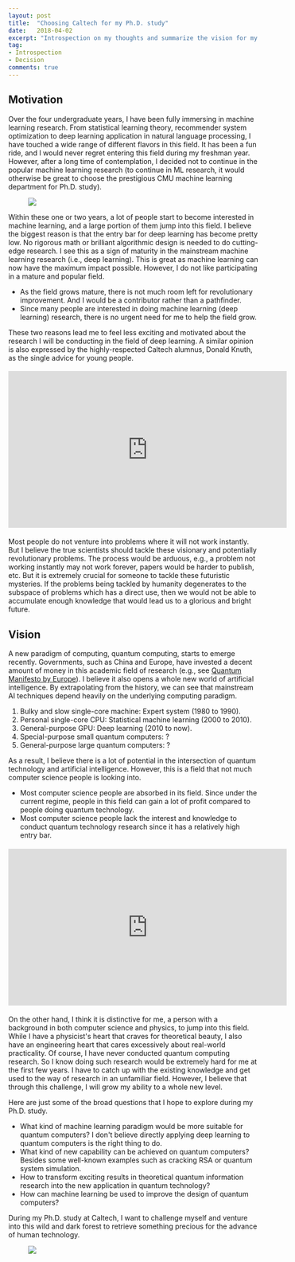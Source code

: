 ```yaml
---
layout: post
title:  "Choosing Caltech for my Ph.D. study"
date:   2018-04-02
excerpt: "Introspection on my thoughts and summarize the vision for my Ph.D. study."
tag:
- Introspection
- Decision
comments: true
---
```



## Motivation

Over the four undergraduate years, I have been fully immersing in machine learning research. From statistical learning theory, recommender system optimization to deep learning application in natural language processing, I have touched a wide range of different flavors in this field. It has been a fun ride, and I would never regret entering this field during my freshman year. However, after a long time of contemplation, I decided not to continue in the popular machine learning research (to continue in ML research, it would otherwise be great to choose the prestigious CMU machine learning department for Ph.D. study).

<figure>
    <img src="{{site.url}}/assets/img/Caltech/AI_rank.png">
</figure>

Within these one or two years, a lot of people start to become interested in machine learning, and a large portion of them jump into this field. I believe the biggest reason is that the entry bar for deep learning has become pretty low. No rigorous math or brilliant algorithmic design is needed to do cutting-edge research. I see this as a sign of maturity in the mainstream machine learning research (i.e., deep learning). This is great as machine learning can now have the maximum impact possible. However, I do not like participating in a mature and popular field.

+ As the field grows mature, there is not much room left for revolutionary improvement. And I would be a contributor rather than a pathfinder.
+ Since many people are interested in doing machine learning (deep learning) research, there is no urgent need for me to help the field grow.

These two reasons lead me to feel less exciting and motivated about the research I will be conducting in the field of deep learning. 
A similar opinion is also expressed by the highly-respected Caltech alumnus, Donald Knuth, as the single advice for young people.

<div style="margin-bottom: 0.5cm"> </div>
<iframe width="560" height="315" src="https://www.youtube.com/embed/75Ju0eM5T2c" frameborder="0" allow="autoplay; encrypted-media"> </iframe>
<div style="margin-bottom: 0.5cm"> </div>

Most people do not venture into problems where it will not work instantly. But I believe the true scientists should tackle these visionary and potentially revolutionary problems. The process would be arduous, e.g., a problem not working instantly may not work forever, papers would be harder to publish, etc. But it is extremely crucial for someone to tackle these futuristic mysteries. If the problems being tackled by humanity degenerates to the subspace of problems which has a direct use, then we would not be able to accumulate enough knowledge that would lead us to a glorious and bright future.

## Vision

A new paradigm of computing, quantum computing, starts to emerge recently.
Governments, such as China and Europe, have invested a decent amount of money in this academic field of research
(e.g., see [Quantum Manifesto by Europe](https://www.nature.com/news/europe-plans-giant-billion-euro-quantum-technologies-project-1.19796)).
I believe it also opens a whole new world of artificial intelligence.
By extrapolating from the history, we can see that mainstream AI techniques depend heavily on the underlying computing paradigm.

1. Bulky and slow single-core machine: Expert system (1980 to 1990).
2. Personal single-core CPU: Statistical machine learning (2000 to 2010).
3. General-purpose GPU: Deep learning (2010 to now).
4. Special-purpose small quantum computers: ?
5. General-purpose large quantum computers: ?

As a result, I believe there is a lot of potential in the intersection of quantum technology and artificial intelligence.
However, this is a field that not much computer science people is looking into.

+ Most computer science people are absorbed in its field. Since under the current regime, people in this field can gain a lot of profit compared to people doing quantum technology.
+ Most computer science people lack the interest and knowledge to conduct quantum technology research since it has a relatively high entry bar.

<div style="margin-bottom: 0.5cm"> </div>
<iframe width="560" height="315" src="https://www.youtube.com/embed/_X0mgOOSpLU" frameborder="0" allow="autoplay; encrypted-media"> </iframe>
<div style="margin-bottom: 0.5cm"> </div>

On the other hand, I think it is distinctive for me, a person with a background in both computer science and physics, to jump into this field. While I have a physicist's heart that craves for theoretical beauty, I also have an engineering heart that cares excessively about real-world practicality.
Of course, I have never conducted quantum computing research. So I know doing such research would be extremely hard for me at the first few years.
I have to catch up with the existing knowledge and get used to the way of research in an unfamiliar field.
However, I believe that through this challenge, I will grow my ability to a whole new level.

Here are just some of the broad questions that I hope to explore during my Ph.D. study.

+ What kind of machine learning paradigm would be more suitable for quantum computers? I don't believe directly applying deep learning to quantum computers is the right thing to do.
+ What kind of new capability can be achieved on quantum computers? Besides some well-known examples such as cracking RSA or quantum system simulation.
+ How to transform exciting results in theoretical quantum information research into the new application in quantum technology?
+ How can machine learning be used to improve the design of quantum computers?

During my Ph.D. study at Caltech, I want to challenge myself and venture into this wild and dark forest to retrieve something precious for the advance of human technology.

<figure>
    <img src="{{site.url}}/assets/img/Caltech/continue.jpg">
</figure>
